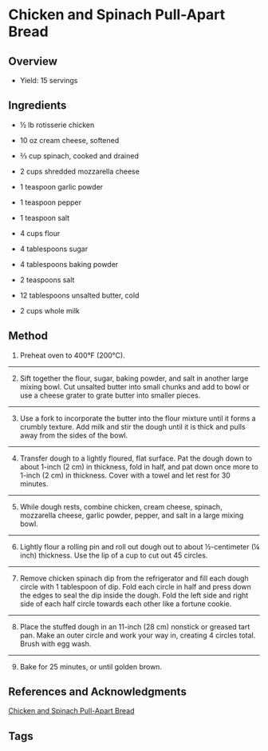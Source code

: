 # Chicken and Spinach Pull-Apart Bread

## Overview

- Yield: 15 servings

## Ingredients

- ½ lb rotisserie chicken

- 10 oz cream cheese, softened

- ⅔ cup spinach, cooked and drained

- 2 cups shredded mozzarella cheese

- 1 teaspoon garlic powder

- 1 teaspoon pepper

- 1 teaspoon salt

- 4 cups flour

- 4 tablespoons sugar

- 4 tablespoons baking powder

- 2 teaspoons salt

- 12 tablespoons unsalted butter, cold

- 2 cups whole milk


## Method

1. Preheat oven to 400°F (200°C).
---
2. Sift together the flour, sugar, baking powder, and salt in another large mixing bowl. Cut unsalted butter into small chunks and add to bowl or use a cheese grater to grate butter into smaller pieces.
---
3. Use a fork to incorporate the butter into the flour mixture until it forms a crumbly texture. Add milk and stir the dough until it is thick and pulls away from the sides of the bowl.
---
4. Transfer dough to a lightly floured, flat surface. Pat the dough down to about 1-inch (2 cm) in thickness, fold in half, and pat down once more to 1-inch (2 cm) in thickness. Cover with a towel and let rest for 30 minutes.
---
5. While dough rests, combine chicken, cream cheese, spinach, mozzarella cheese, garlic powder, pepper, and salt in a large mixing bowl.
---
6. Lightly flour a rolling pin and roll out dough out to about ½-centimeter (¼ inch) thickness. Use the lip of a cup to cut out 45 circles.
---
7. Remove chicken spinach dip from the refrigerator and fill each dough circle with 1 tablespoon of dip. Fold each circle in half and press down the edges to seal the dip inside the dough. Fold the left side and right side of each half circle towards each other like a fortune cookie.
---
8. Place the stuffed dough in an 11-inch (28 cm) nonstick or greased tart pan. Make an outer circle and work your way in, creating 4 circles total. Brush with egg wash.
---
9. Bake for 25 minutes, or until golden brown.

## References and Acknowledgments

[Chicken and Spinach Pull-Apart Bread](https://tasty.co/recipe/chicken-and-spinach-pull-apart-bread)

## Tags


